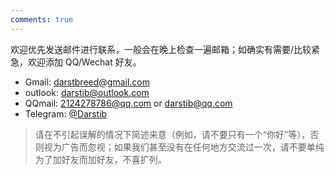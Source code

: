 ```yaml
---
comments: true
---
```


欢迎优先发送邮件进行联系，一般会在晚上检查一遍邮箱；如确实有需要/比较紧急，欢迎添加 QQ/Wechat 好友。

- Gmail: darstbreed@gmail.com
- outlook: darstib@outlook.com
- QQmail: 2124278786@qq.com or darstib@qq.com
- Telegram: [@Darstib](https://t.me/Darstib)

> 请在不引起误解的情况下简述来意（例如，请不要只有一个“你好”等），否则视为广告而忽视；如果我们甚至没有在任何地方交流过一次，请不要单纯为了加好友而加好友，不喜扩列。
